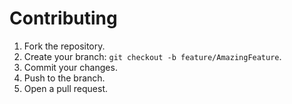 # Contributing

1. Fork the repository.
2. Create your branch: `git checkout -b feature/AmazingFeature`.
3. Commit your changes.
4. Push to the branch.
5. Open a pull request.

